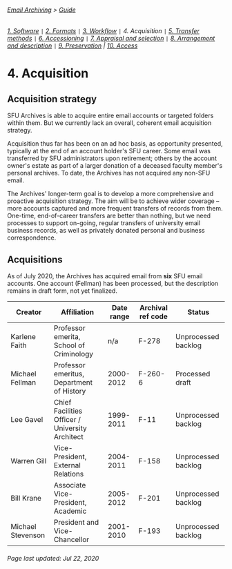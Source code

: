 ###### [Email Archiving](../README.md) > [Guide](./00-introduction.md)
###### [1. Software](./01-software.md) `|` [2. Formats](./02-formats.md) `|` [3. Workflow](./03-workflow.md) `|` 4. Acquisition `|` [5. Transfer methods](./05-transfer-methods.md) `|` [6. Accessioning](./06-accessioning.md) `|` [7. Appraisal and selection](./07-appraisal-selection.md) `|` [8. Arrangement and description](./08-arrangement-description.md) `|` [9. Preservation](./09-preservation.md) | [10. Access](./10-access.md)

# 4. Acquisition

## Acquisition strategy

SFU Archives is able to acquire entire email accounts or targeted folders within them. But we currently lack an overall, coherent email acquisition strategy.

Acquisition thus far has been on an ad hoc basis, as opportunity presented, typically at the end of an account holder's SFU career. Some email was transferred by SFU administrators upon retirement; others by the account owner's estate as part of a larger donation of a deceased faculty member's personal archives. To date, the Archives has not acquired any non-SFU email.

The Archives' longer-term goal is to develop a more comprehensive and proactive acquisition strategy. The aim will be to achieve wider coverage – more accounts captured and more frequent transfers of records from them. One-time, end-of-career transfers are better than nothing, but we need processes to support on-going, regular transfers of university email business records, as well as privately donated personal and business correspondence.

## Acquisitions

As of July 2020, the Archives has acquired email from **six** SFU email accounts. One account (Fellman) has been processed, but the description remains in draft form, not yet finalized.

| Creator | Affiliation | Date range | Archival ref code | Status |
| ------- | ----------- | ---------- | ------------- | ------ |
| Karlene Faith | Professor emerita, School of Criminology | n/a | F-278 | Unprocessed backlog |
| Michael Fellman | Professor emeritus, Department of History | 2000-2012 | F-260-6 | Processed draft |
| Lee Gavel | Chief Facilities Officer / University Architect | 1999-2011 | F-11 | Unprocessed backlog |
| Warren Gill | Vice-President, External Relations | 2004-2011 | F-158 | Unprocessed backlog |
| Bill Krane | Associate Vice-President, Academic | 2005-2012 | F-201 | Unprocessed backlog |
| Michael Stevenson | President and Vice-Chancellor | 2001-2010 | F-193 | Unprocessed backlog |

###### Page last updated: Jul 22, 2020
